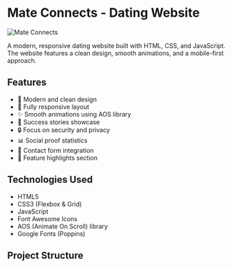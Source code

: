 # Mate Connects - Dating Website

![Mate Connects](assets/banner1.jpeg)

A modern, responsive dating website built with HTML, CSS, and JavaScript. The website features a clean design, smooth animations, and a mobile-first approach.

## Features

- 🎨 Modern and clean design
- 📱 Fully responsive layout
- ✨ Smooth animations using AOS library
- 💑 Success stories showcase
- 🔒 Focus on security and privacy
- 📊 Social proof statistics
- 📝 Contact form integration
- 🌟 Feature highlights section

## Technologies Used

- HTML5
- CSS3 (Flexbox & Grid)
- JavaScript
- Font Awesome Icons
- AOS (Animate On Scroll) library
- Google Fonts (Poppins)

## Project Structure
